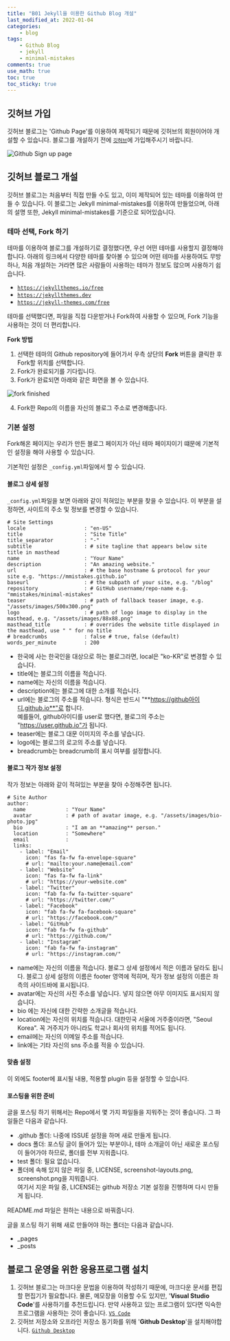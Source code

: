 ```yaml
---
title: "B01 Jekyll을 이용한 Github Blog 개설"
last_modified_at: 2022-01-04
categories:
    - blog
tags:
    - Github Blog
    - jekyll
    - minimal-mistakes
comments: true
use_math: true
toc: true
toc_sticky: true
---
```


## 깃허브 가입

깃허브 블로그는 'Github Page'를 이용하여 제작되기 때문에 깃허브의 회원이어야 개설할 수 있습니다. 블로그를 개설하기 전에 [``깃허브``](github.com)에 가입해주시기 바랍니다.

![Github Sign up page](https://user-images.githubusercontent.com/79562050/148021474-37374c19-81f1-4942-aafe-58fda2ac7bd6.png)

## 깃허브 블로그 개설

깃허브 블로그는 처음부터 직접 만들 수도 있고, 이미 제작되어 있는 테마를 이용하여 만들 수 있습니다. 이 블로그는 Jekyll minimal-mistakes를 이용하여 만들었으며, 아래의 설명 또한, Jekyll minimal-mistakes를 기준으로 되어있습니다.

### 테마 선택, Fork 하기

테마를 이용하여 블로그를 개설하기로 결정했다면, 우선 어떤 테마를 사용할지 결정해야 합니다. 아래의 링크에서 다양한 테마를 찾아볼 수 있으며 어떤 테마를 사용하여도 무방하나, 처음 개설하는 거라면 많은 사람들이 사용하는 테마가 정보도 많으며 사용하기 쉽습니다.

- [``https://jekyllthemes.io/free``](https://jekyllthemes.io/free)
- [``https://jekyllthemes.dev``](https://jekyllthemes.dev)
- [``https://jekyll-themes.com/free``](https://jekyll-themes.com/free)

테마를 선택했다면, 파일을 직접 다운받거나 Fork하여 사용할 수 있으며, Fork 기능을 사용하는 것이 더 편리합니다. 

**Fork 방법**
1. 선택한 테마의 Github repository에 들어가서 우측 상단의 **Fork** 버튼을 클릭한 후 Fork할 위치를 선택합니다.
2. Fork가 완료되기를 기다립니다.
3. Fork가 완료되면 아래와 같은 화면을 볼 수 있습니다.

![fork finished](https://user-images.githubusercontent.com/79562050/148021774-e2882e42-9297-40f2-8f3d-52d1e1a820ad.png)

4. Fork한 Repo의 이름을 자신의 블로그 주소로 변경해줍니다.

### 기본 설정

Fork해온 페이지는 우리가 만든 블로그 페이지가 아닌 테마 페이지이기 떄문에 기본적인 설정을 해야 사용할 수 있습니다.

기본적인 설정은 ``_config.yml``파일에서 할 수 있습니다.

#### 블로그 상세 설정

``_config.yml``파일을 보면 아래와 같이 적혀있는 부분을 찾을 수 있습니다. 이 부분을 설정하면, 사이트의 주소 및 정보를 변경할 수 있습니다.

```
# Site Settings
locale                   : "en-US"
title                    : "Site Title"
title_separator          : "-"
subtitle                 : # site tagline that appears below site title in masthead
name                     : "Your Name"
description              : "An amazing website."
url                      : # the base hostname & protocol for your site e.g. "https://mmistakes.github.io"
baseurl                  : # the subpath of your site, e.g. "/blog"
repository               : # GitHub username/repo-name e.g. "mmistakes/minimal-mistakes"
teaser                   : # path of fallback teaser image, e.g. "/assets/images/500x300.png"
logo                     : # path of logo image to display in the masthead, e.g. "/assets/images/88x88.png"
masthead_title           : # overrides the website title displayed in the masthead, use " " for no title
# breadcrumbs            : false # true, false (default)
words_per_minute         : 200
```

- 한국에 사는 한국인을 대상으로 하는 블로그라면, local은 "ko-KR"로 변경할 수 있습니다.
- title에는 블로그의 이름을 적습니다.
- name에는 자신의 이름을 적습니다.
- description에는 블로그에 대한 소개를 적습니다.
- url에는 블로그의 주소를 적습니다. 형식은 반드시 "**https://github아이디.github.io**"로 합니다.\
예를들어, github아이디를 user로 했다면, 블로그의 주소는 "https://user.github.io"가 됩니다.
- teaser에는 블로그 대문 이미지의 주소를 넣습니다.
- logo에는 블로그의 로고의 주소를 넣습니다.
- breadcrumb는 breadcrumb의 표시 여부를 설정합니다.

#### 블로그 작가 정보 설정

작가 정보는 아래와 같이 적혀있는 부분을 찾아 수정해주면 됩니다.

```
# Site Author
author:
  name             : "Your Name"
  avatar           : # path of avatar image, e.g. "/assets/images/bio-photo.jpg"
  bio              : "I am an **amazing** person."
  location         : "Somewhere"
  email            :
  links:
    - label: "Email"
      icon: "fas fa-fw fa-envelope-square"
      # url: "mailto:your.name@email.com"
    - label: "Website"
      icon: "fas fa-fw fa-link"
      # url: "https://your-website.com"
    - label: "Twitter"
      icon: "fab fa-fw fa-twitter-square"
      # url: "https://twitter.com/"
    - label: "Facebook"
      icon: "fab fa-fw fa-facebook-square"
      # url: "https://facebook.com/"
    - label: "GitHub"
      icon: "fab fa-fw fa-github"
      # url: "https://github.com/"
    - label: "Instagram"
      icon: "fab fa-fw fa-instagram"
      # url: "https://instagram.com/"
```

- name에는 자신의 이름을 적습니다. 블로그 상세 설정에서 적은 이름과 달라도 됩니다. 블로그 상세 설정의 이름은 footer 영역에 적히며, 작가 정보 설정의 이름은 좌측의 사이드바에 표시됩니다.
- avatar에는 자신의 사진 주소를 넣습니다. 넣지 않으면 아무 이미지도 표시되지 않습니다.
- bio 에는 자신에 대한 간략한 소개글을 적습니다.
- location에는 자신의 위치를 적습니다. 대한민국 서울에 거주중이라면, "Seoul Korea". 꼭 거주지가 아니라도 학교나 회사의 위치를 적어도 됩니다.
- email에는 자신의 이메일 주소를 적습니다.
- link에는 기타 자신의 sns 주소를 적을 수 있습니다.

#### 맞춤 설정

이 외에도 footer에 표시될 내용, 적용할 plugin 등을 설정할 수 있습니다.

#### 포스팅을 위한 준비

글을 포스팅 하기 위해서는 Repo에서 몇 가지 파일들을 지워주는 것이 좋습니다. 그 파일들은 다음과 같습니다.

- .github 폴더: 나중에 ISSUE 설정을 하며 새로 만들게 됩니다.
- docs 폴더: 포스팅 글이 들어가 있는 부분이나, 테마 소개글이 아닌 새로운 포스팅이 들어가야 하므로, 폴더를 전부 지워줍니다.
- test 폴더: 필요 없습니다.
- 폴더에 속해 있지 않은 파일 중, LICENSE, screenshot-layouts.png, screenshot.png을 지워줍니다.\
여기서 지운 파일 중, LICENSE는 github 저장소 기본 설정을 진행하며 다시 만들게 됩니다.

README.md 파일은 원하는 내용으로 바꿔줍니다.

글을 포스팅 하기 위해 새로 만들어야 하는 폴더는 다음과 같습니다.

- _pages
- _posts

## 블로그 운영을 위한 응용프로그램 설치

1. 깃허브 블로그는 마크다운 문법을 이용하여 작성하기 때문에, 마크다운 문서를 편집할 편집기가 필요합니다. 물론, 메모장을 이용할 수도 있지만, '**Visual Studio Code**'를 사용하기를 추천드립니다. 만약 사용하고 있는 프로그램이 있다면 익숙한 프로그램을 사용하는 것이 좋습니다. [``VS Code``](https://code.visualstudio.com/)
2. 깃허브 저장소와 오프라인 저장소 동기화를 위해 '**Github Desktop**'을 설치해야합니다. [``Github Desktop``](https://desktop.github.com/)
